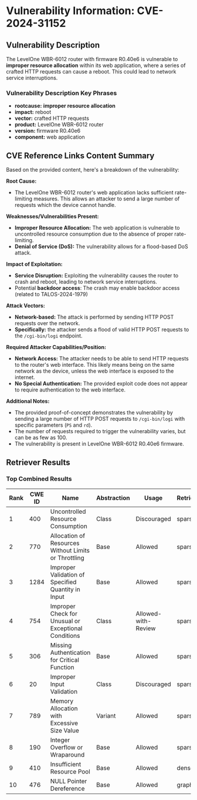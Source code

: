 # Vulnerability Information: CVE-2024-31152

## Vulnerability Description
The LevelOne WBR-6012 router with firmware R0.40e6 is vulnerable to **improper resource allocation** within its web application, where a series of crafted HTTP requests can cause a reboot. This could lead to network service interruptions.

### Vulnerability Description Key Phrases
- **rootcause:** **improper resource allocation**
- **impact:** reboot
- **vector:** crafted HTTP requests
- **product:** LevelOne WBR-6012 router
- **version:** firmware R0.40e6
- **component:** web application

## CVE Reference Links Content Summary
Based on the provided content, here's a breakdown of the vulnerability:

**Root Cause:**

*   The LevelOne WBR-6012 router's web application lacks sufficient rate-limiting measures. This allows an attacker to send a large number of requests which the device cannot handle.

**Weaknesses/Vulnerabilities Present:**

*   **Improper Resource Allocation:** The web application is vulnerable to uncontrolled resource consumption due to the absence of proper rate-limiting.
*   **Denial of Service (DoS):** The vulnerability allows for a flood-based DoS attack.

**Impact of Exploitation:**

*   **Service Disruption:** Exploiting the vulnerability causes the router to crash and reboot, leading to network service interruptions.
*  Potential **backdoor access**: The crash may enable backdoor access (related to TALOS-2024-1979)

**Attack Vectors:**

*   **Network-based:** The attack is performed by sending HTTP POST requests over the network.
*   **Specifically:** the attacker sends a flood of valid HTTP POST requests to the `/cgi-bin/logi` endpoint.

**Required Attacker Capabilities/Position:**

*   **Network Access:** The attacker needs to be able to send HTTP requests to the router's web interface. This likely means being on the same network as the device, unless the web interface is exposed to the internet.
*   **No Special Authentication:** The provided exploit code does not appear to require authentication to the web interface.

**Additional Notes:**

*   The provided proof-of-concept demonstrates the vulnerability by sending a large number of HTTP POST requests to `/cgi-bin/logi` with specific parameters (`PS` and `rd`).
*   The number of requests required to trigger the vulnerability varies, but can be as few as 100.
* The vulnerability is present in LevelOne WBR-6012 R0.40e6 firmware.

## Retriever Results

### Top Combined Results

| Rank | CWE ID | Name | Abstraction | Usage  | Retrievers | Individual Scores |
|------|--------|------|-------------|-------|------------|-------------------|
| 1 | 400 | Uncontrolled Resource Consumption | Class | Discouraged | sparse | 0.217 |
| 2 | 770 | Allocation of Resources Without Limits or Throttling | Base | Allowed | sparse | 0.217 |
| 3 | 1284 | Improper Validation of Specified Quantity in Input | Base | Allowed | sparse | 0.201 |
| 4 | 754 | Improper Check for Unusual or Exceptional Conditions | Class | Allowed-with-Review | sparse | 0.194 |
| 5 | 306 | Missing Authentication for Critical Function | Base | Allowed | sparse | 0.193 |
| 6 | 20 | Improper Input Validation | Class | Discouraged | sparse | 0.192 |
| 7 | 789 | Memory Allocation with Excessive Size Value | Variant | Allowed | sparse | 0.192 |
| 8 | 190 | Integer Overflow or Wraparound | Base | Allowed | sparse | 0.190 |
| 9 | 410 | Insufficient Resource Pool | Base | Allowed | dense | 0.586 |
| 10 | 476 | NULL Pointer Dereference | Base | Allowed | graph | 0.002 |

